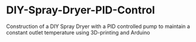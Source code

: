 # DIY-Spray-Dryer-PID-Control
Construction of a DIY Spray Dryer with a PID controlled pump to maintain a constant outlet temperature using 3D-printing and Arduino
